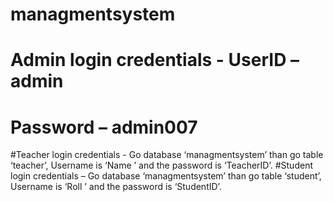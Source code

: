 # managmentsystem
# Admin login credentials - UserID – admin
#                           Password – admin007
#Teacher login credentials - Go database ‘managmentsystem’ than go table ‘teacher’, Username is ‘Name ’ and the password is ‘TeacherID’.
#Student login credentials – Go database ‘managmentsystem’ than go table ‘student’,  Username is ‘Roll ’ and the password is ‘StudentID’.
